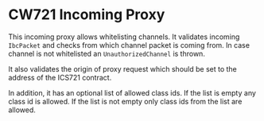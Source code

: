 # CW721 Incoming Proxy

This incoming proxy allows whitelisting channels. It validates incoming `IbcPacket` and checks from which channel packet is coming from.
In case channel is not whitelisted an `UnauthorizedChannel` is thrown.

It also validates the origin of proxy request which should be set to the address of the ICS721 contract.

In addition, it has an optional list of allowed class ids. If the list is empty any class id is allowed.
If the list is not empty only class ids from the list are allowed.